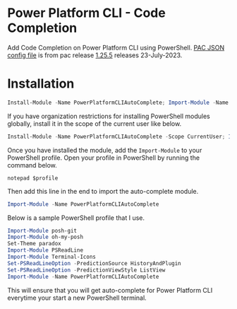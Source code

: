 # Power Platform CLI - Code Completion

Add Code Completion on Power Platform CLI using PowerShell. [PAC JSON config file](./PowerPlatformCLIAutoComplete/pac.doc.json) is from pac release [1.25.5](https://www.nuget.org/packages/Microsoft.PowerApps.CLI/1.25.5) releases 23-July-2023.

# Installation

```powershell
Install-Module -Name PowerPlatformCLIAutoComplete; Import-Module -Name PowerPlatformCLIAutoComplete;
```
If you have organization restrictions for installing PowerShell modules globally, install it in the scope of the current user like below.

```powershell
Install-Module -Name PowerPlatformCLIAutoComplete -Scope CurrentUser; Import-Module -Name PowerPlatformCLIAutoComplete;
```

Once you have installed the module, add the `Import-Module` to your PowerShell profile. Open your profile in PowerShell by running the command below.

```
notepad $profile
```

Then add this line in the end to import the auto-complete module.

```powershell
Import-Module -Name PowerPlatformCLIAutoComplete
```
Below is a sample PowerShell profile that I use.

```powershell
Import-Module posh-git
Import-Module oh-my-posh
Set-Theme paradox
Import-Module PSReadLine
Import-Module Terminal-Icons
Set-PSReadLineOption -PredictionSource HistoryAndPlugin
Set-PSReadLineOption -PredictionViewStyle ListView
Import-Module -Name PowerPlatformCLIAutoComplete
```

This will ensure that you will get auto-complete for Power Platform CLI everytime your start a new PowerShell terminal.
